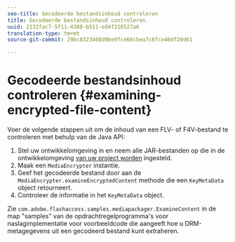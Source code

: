 ```yaml
---
seo-title: Gecodeerde bestandsinhoud controleren
title: Gecodeerde bestandsinhoud controleren
uuid: 2132fac7-5f11-4308-b511-ed4f216527a6
translation-type: tm+mt
source-git-commit: 29bc8323460d9be0fce66cbea7c6fce46df20d61

---
```



# Gecodeerde bestandsinhoud controleren {#examining-encrypted-file-content}

Voer de volgende stappen uit om de inhoud van een FLV- of F4V-bestand te controleren met behulp van de Java API:

1. Stel uw ontwikkelomgeving in en neem alle JAR-bestanden op die in de ontwikkelomgeving [van uw project worden](../../aaxs-protecting-content/content-setting-up-the-sdk/content-setting-up-the-dev-env.md) ingesteld.
1. Maak een `MediaEncrypter` instantie.
1. Geef het gecodeerde bestand door aan de `MediaEncrypter.examineEncryptedContent` methode die een `KeyMetaData` object retourneert.
1. Controleer de informatie in het `KeyMetaData` object.

Zie `com.adobe.flashaccess.samples.mediapackager.ExamineContent` in de map &quot;samples&quot; van de opdrachtregelprogramma&#39;s voor naslagimplementatie voor voorbeeldcode die aangeeft hoe u DRM-metagegevens uit een gecodeerd bestand kunt extraheren.
